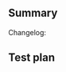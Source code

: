 <!-- Thanks for submitting a pull request! Please provide enough information so that others can review your pull request. The two fields below are mandatory. -->

## Summary

<!-- Explain the **motivation** for making this change. What existing problem does the pull request solve? -->

<!--
Changelog entries should be prefixed with one of the following scopes:
[Breaking, Feature, Fix, Performance, Deprecated, Experimental, Internal]

Examples:
  Changelog: [Fix] Respond with HTTP 404 when a bundle entry point cannot be resolved
  Changelog: [Internal]
-->
Changelog:

## Test plan

<!-- Demonstrate the code is solid. Example: The exact commands you ran and their output, screenshots / videos if the pull request changes UI. -->
